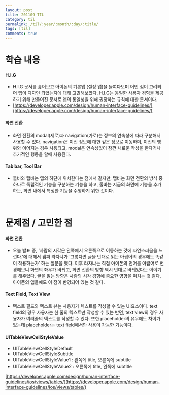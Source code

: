 ```yaml
---
layout: post
title: 201109-TIL
category: til
permalink: /til/:year/:month/:day/:title/
tags: [til]
comments: true
---
```

# 학습 내용
#### H.I.G
- H.I.G 문서를 훑어보고 아이폰의 기본앱 (설정 앱)을 들여다보며 어떤 점이 고려되어 앱이 디자인 되었는지에 대해 고민해보았다. H.I.G는 동일한 사용자 경험을 제공하기 위해 만들어진 문서로 앱의 통일성을 위해 권장하는 규칙에 대한 문서이다.
- [https://developer.apple.com/design/human-interface-guidelines/](https://developer.apple.com/design/human-interface-guidelines/)

#### 화면 전환
- 화면 전환의 modal(세로)과 navigation(가로)는 정보의 연속성에 따라 구분해서 사용할 수 있다. navigation은 이전 정보에 대한 깊은 정보로 이동하며, 이전의 행위와 이어지는 경우 사용되고, modal은 연속성없이 잠깐 새로운 작성을 한다거나 추가적인 행동을 할때 사용된다.

#### Tab bar, Tool Bar
- 툴바와 탭바는 앱의 하단에 위치한다는 점에서 같지만, 탭바는 화면 전환의 방식 중 하나로 독립적인 기능을 구분하는 기능을 하고, 툴바는 지금의 화면에 기능을 추가하는, 화면 내에서  특정한 기능을 수행하기 위한 것이다.

<br>

# 문제점 / 고민한 점
#### 화면 전환
- 오늘 발표 중, ‘사람의 시각은 왼쪽에서 오른쪽으로 이동하는 것에 자연스러움을 느낀다.’에 대해서 캠퍼 라자냐가 ‘그렇다면 글을 반대로 읽는 아랍어의 경우에도 똑같이 작용하는가’ 하는 질문을 했다. 이후 라자냐는 직접 아이폰의 언어를 아랍어로 변경해보니 화면의 좌우가 바뀌고, 화면 전환의 방향 역시 반대로 바뀌었다는 이야기를 해주었다. 글을  읽는 방향은 사람의  시각 경험에 중요한 영향을 미치는 것 같다. 아이폰의 앱들에도 이 점이 반영되어 있는 것 같다.

#### Text Field, Text View
- 텍스트 필드와 텍스트 뷰는 사용자가 텍스트를 작성할 수 있는 UI요소이다. text field의 경우 사용자는 한 줄의 텍스트만 작성할 수 있는 반면, text view의 경우 사용자가 여러줄의 텍스트를 작성할 수 있다. 또한 placeholder의 유무에도 차이가 있는데 placeholder는 text field에서만 사용이 가능한 기능이다.

#### UITableViewCellStyleValue
- UITableViewCellStyleDefault
- UITableViewCellStyleSubtitle
- UITableViewCellStyleValue1 : 왼쪽에 title, 오른쪽에 subtitle
- UITableViewCellStyleValue2 : 오른쪽에 title, 왼쪽에 subtitle

[https://developer.apple.com/design/human-interface-guidelines/ios/views/tables/](https://developer.apple.com/design/human-interface-guidelines/ios/views/tables/)
